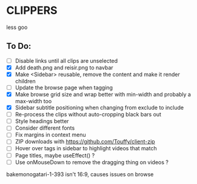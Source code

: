 # CLIPPERS

less goo

## To Do:

- [ ] Disable links until all clips are unselected
- [x] Add death.png and reisir.png to navbar
- [x] Make \<Sidebar\> reusable, remove the content and make it render children
- [ ] Update the browse page when tagging
- [x] Make browse grid size and wrap better with min-width and probably a max-width too
- [x] Sidebar subtitle positioning when changing from exclude to include
- [ ] Re-process the clips without auto-cropping black bars out
- [ ] Style headings better
- [ ] Consider different fonts
- [ ] Fix margins in context menu
- [ ] ZIP downloads with https://github.com/Touffy/client-zip
- [ ] Hover over tags in sidebar to highlight videos that match
- [ ] Page titles, maybe useEffect() ?
- [ ] Use onMouseDown to remove the dragging thing on videos ?

bakemonogatari-1-393 isn't 16:9, causes issues on browse
